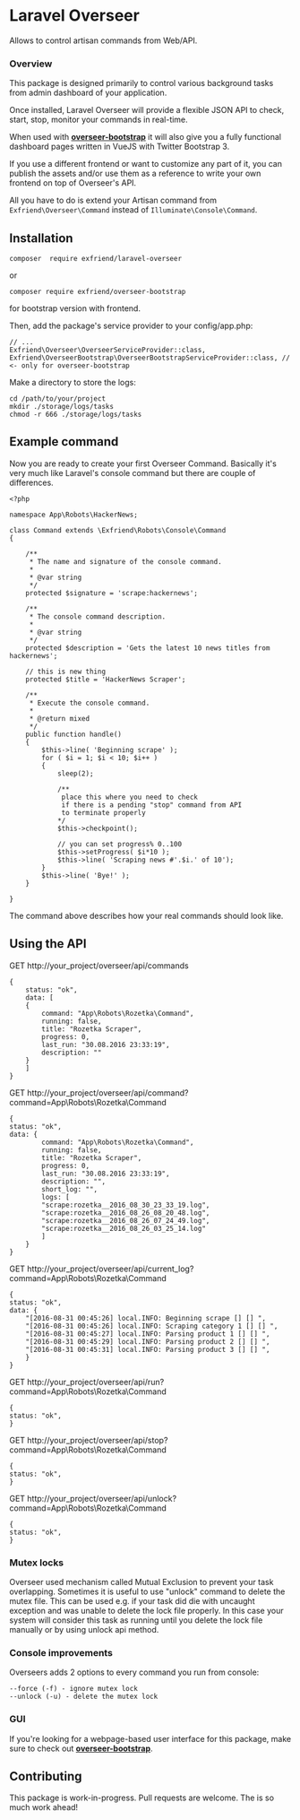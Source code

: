 # Laravel Overseer

Allows to control artisan commands from Web/API.

### Overview

This package is designed primarily to control various background tasks from
admin dashboard of your application.

Once installed, Laravel Overseer will provide a flexible JSON API to 
check, start, stop, monitor your commands in real-time.

When used with [**overseer-bootstrap**](https://github.com/exfriend/overseer-bootstrap) it will
also give you a fully functional dashboard pages written in VueJS with Twitter Bootstrap 3.

If you use a different frontend or want to customize any part of it, you can publish the assets and/or
use them as a reference to write your own frontend on top of Overseer's API.

All you have to do is extend your Artisan command from `Exfriend\Overseer\Command`
 instead of `Illuminate\Console\Command`.
 
## Installation
 
 ` composer  require exfriend/laravel-overseer `
  
  or 
 
 ` composer require exfriend/overseer-bootstrap ` 
 
 for bootstrap version with frontend.
 
 Then, add the package's service provider to your config/app.php:
 
 ```
 // ...
 Exfriend\Overseer\OverseerServiceProvider::class,
 Exfriend\OverseerBootstrap\OverseerBootstrapServiceProvider::class, // <- only for overseer-bootstrap
```
 
 Make a directory to store the logs:
 
```
cd /path/to/your/project
mkdir ./storage/logs/tasks
chmod -r 666 ./storage/logs/tasks
```
 
## Example command
 
 Now you are ready to create your first Overseer Command. 
 Basically it's very much like Laravel's console command but there 
 are couple of differences.
 
 ```
 <?php
 
 namespace App\Robots\HackerNews;
 
 class Command extends \Exfriend\Robots\Console\Command
 {
 
     /**
      * The name and signature of the console command.
      *
      * @var string
      */
     protected $signature = 'scrape:hackernews';
 
     /**
      * The console command description.
      *
      * @var string
      */
     protected $description = 'Gets the latest 10 news titles from hackernews';
     
     // this is new thing
     protected $title = 'HackerNews Scraper';
 
     /**
      * Execute the console command.
      *
      * @return mixed
      */
     public function handle()
     {
         $this->line( 'Beginning scrape' );
         for ( $i = 1; $i < 10; $i++ )
         {
             sleep(2);
             
             /**
              place this where you need to check 
              if there is a pending "stop" command from API
              to terminate properly
             */
             $this->checkpoint();
             
             // you can set progress% 0..100
             $this->setProgress( $i*10 );
             $this->line( 'Scraping news #'.$i.' of 10');
         }
         $this->line( 'Bye!' );
     }
 
 }

 ```
 
 The command above describes how your real commands should look like.
 
## Using the API 
 
GET http://your_project/overseer/api/commands
```
{
    status: "ok",
    data: [
    {
        command: "App\Robots\Rozetka\Command",
        running: false,
        title: "Rozetka Scraper",
        progress: 0,
        last_run: "30.08.2016 23:33:19",
        description: ""
    }
    ]
}
```
 
 
GET http://your_project/overseer/api/command?command=App\Robots\Rozetka\Command
```
{
status: "ok",
data: {
        command: "App\Robots\Rozetka\Command",
        running: false,
        title: "Rozetka Scraper",
        progress: 0,
        last_run: "30.08.2016 23:33:19",
        description: "",
        short_log: "",
        logs: [
        "scrape:rozetka__2016_08_30_23_33_19.log",
        "scrape:rozetka__2016_08_26_08_20_48.log",
        "scrape:rozetka__2016_08_26_07_24_49.log",
        "scrape:rozetka__2016_08_26_03_25_14.log"
        ]
    }
}
```
 
GET http://your_project/overseer/api/current_log?command=App\Robots\Rozetka\Command
```
{
status: "ok",
data: {
    "[2016-08-31 00:45:26] local.INFO: Beginning scrape [] [] ",
    "[2016-08-31 00:45:26] local.INFO: Scraping category 1 [] [] ",
    "[2016-08-31 00:45:27] local.INFO: Parsing product 1 [] [] ",
    "[2016-08-31 00:45:29] local.INFO: Parsing product 2 [] [] ",
    "[2016-08-31 00:45:31] local.INFO: Parsing product 3 [] [] ",
    }
}
```
 
GET http://your_project/overseer/api/run?command=App\Robots\Rozetka\Command
```
{
status: "ok",
}
```
 
 
GET http://your_project/overseer/api/stop?command=App\Robots\Rozetka\Command
```
{
status: "ok",
}
```
 
GET http://your_project/overseer/api/unlock?command=App\Robots\Rozetka\Command
```
{
status: "ok",
}
```
 
### Mutex locks

Overseer used mechanism called Mutual Exclusion to prevent your task overlapping.
Sometimes it is useful to use "unlock" command to delete the mutex file. 
This can be used e.g. if your task did die with uncaught exception and was unable to delete the lock file properly.
In this case your system will consider this task as running until you delete the lock file manually or by using unlock api method.

### Console improvements

Overseers adds 2 options to every command you run from console:
```
--force (-f) - ignore mutex lock
--unlock (-u) - delete the mutex lock
 ```
 
### GUI

If you're looking for a webpage-based user interface for this package, make sure to check out [**overseer-bootstrap**](https://github.com/exfriend/overseer-bootstrap).

## Contributing

This package is work-in-progress. Pull requests are welcome. The is so much work ahead!

